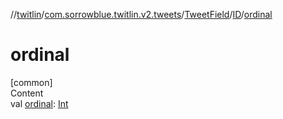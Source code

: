 //[twitlin](../../../index.md)/[com.sorrowblue.twitlin.v2.tweets](../../index.md)/[TweetField](../index.md)/[ID](index.md)/[ordinal](ordinal.md)



# ordinal  
[common]  
Content  
val [ordinal](ordinal.md): [Int](https://kotlinlang.org/api/latest/jvm/stdlib/kotlin/-int/index.html)  



